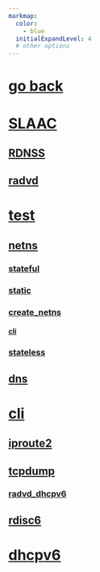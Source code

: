 ```yaml
---
markmap:
  color:
    - blue
  initialExpandLevel: 4
  # other options
---
```


# [go back](../index.html)
# [SLAAC](SLAAC/index.html)
## [RDNSS](SLAAC/RDNSS/index.html)
## [radvd](SLAAC/radvd/index.html)
# [test](test/index.html)
## [netns](test/netns/index.html)
### [stateful](test/netns/stateful/index.html)
### [static](test/netns/static/index.html)
### [create_netns](test/netns/create_netns/index.html)
#### [cli](test/netns/create_netns/cli/index.html)
### [stateless](test/netns/stateless/index.html)
## [dns](test/dns/index.html)
# [cli](cli/index.html)
## [iproute2](cli/iproute2/index.html)
## [tcpdump](cli/tcpdump/index.html)
### [radvd_dhcpv6](cli/tcpdump/radvd_dhcpv6/index.html)
## [rdisc6](cli/rdisc6/index.html)
# [dhcpv6](dhcpv6/index.html)
